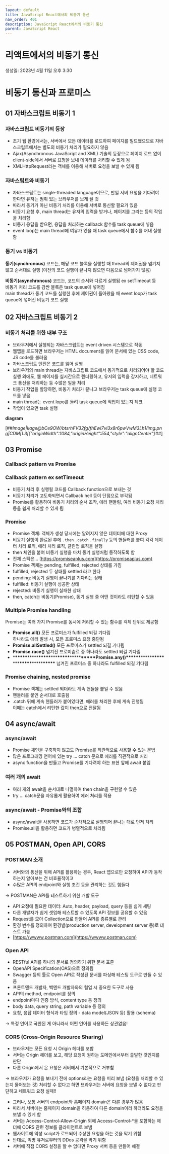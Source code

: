 ```yaml
---
layout: default
title: JavaScript React에서의 비동기 통신
nav_order: 401
description: JavaScript React에서의 비동기 통신
parent: JavaScript React
---
```


# 리액트에서의 비동기 통신

생성일: 2023년 4월 11일 오후 3:30

# 비동기 통신과 프로미스

## 01 자바스크립트 비동기 1

### 자바스크립트 비동기의 등장

- 초기 웹 환경에서는, 서버에서 모든 데이터를 로드하여 페이지를 빌드했으므로 자바스크립트에서는 별도의 비동기 처리가 필요하지 않음
- Ajax(Asynchronous JavaScript and XML) 기술의 등장으로 페이지 로드 없이 client-side에서 서버로 요청을 보내 데이터를 처리할 수 있게 됨
- XMLHttpRequest라는 객체를 이용해 서버로 요청을 보낼 수 있게 됨

### 자바스립트와 비동기

- 자바스크립트는 single-threaded language이므로, 만일 서버 요청을 기다려야 한다면 유저는 멈춰 있는 브라우저를 보게 될 것
- 따라서 동기가 아닌 비동기 처리를 이용해 서버로 통신할 필요가 있음
- 비동기 요청 후, main thread는 유저의 입력을 받거나, 페이지를 그리는 등의 작업을 처리함
- 비동기 응답을 받으면, 응답을 처리하는 callback 함수를 task queue에 넣음
- event loop는 main thread에 여유가 있을 때 task queue에서 함수를 꺼내 실행함

### 동기 vs 비동기

**동기(synchronous)** 코드는, 해당 코드 블록을 실행할 때 thread의 제어권을 넘기지 않고 순서대로 실행 (이전의 코드 실행이 끝나지 않으면 다음으로 넘어가지 않음)

**비동기(asynchronous)** 코드는, 코드의 순서와 다르게 실행됨 ex setTimeout 등  
비동기 처리 코드를 감싼 블록은 task queue에 넣어짐  
main thread가 동기 코드를 실행한 후에 제어권이 돌아왔을 때 event loop가 task queue에 넣어진 비동기 코드 실행

## 02 자바스크립트 비동기 2

### 비동기 처리를 위한 내부 구조

- 브라우저에서 실행되는 자바스크립트는 event driven 시스템으로 작동
- 웹앱을 로드하면 브라우저는 HTML document를 읽어 문서에 있는 CSS code, JS code를 불러옴
- 자바스크립트 엔진은 코드를 읽어 실행
- 브라우저의 main thread는 자바스크립트 코드에서 동기적으로 처리되어야 할 코드 실행 외에도, 웹 페이지를 실시간으로 렌더링하고, 유저의 입력을 감지하고, 네트워크 통신을 처리하는 등 수많은 일을 처리
- 비동기 작업을 할당하면, 비동기 처리가 끝나고 브라우저는 task queue에 실행 코드를 넣음
- main thread는 event lopo를 돌려 task queue에 직업이 있는지 체크
- 작업이 있으면 task 실행

**diagram**

[##_Image|kage@bCe9OW/btsrhFV32fg/fhEwl7vI3x8r6pwVwM3Lh1/img.png|CDM|1.3|{"originWidth":1084,"originHeight":554,"style":"alignCenter"}_##]

## 03 Promise

### Callback pattern vs Promise

### Callback pattern ex setTimeout

- 비동기 처리 후 실행될 코드를 Callback function으로 보내는 것
- 비동기 처리가 고도화되면서 Callback hell 등이 단점으로 부각됨
- Promise를 활용하여 비동기 처리의 순서 조작, 에러 핸들링, 여러 비동기 요청 처리 등을 쉽게 처리할 수 있게 됨

### Promise

- Promise 객체: 객체가 생성 당시에는 알려지지 않은 데이터에 대한 Proxy
- 비동기 실행이 완료된 후에 `.then` `.catch` `.finally` 등의 핸들러를 붙여 각각 데이터 처리 로직, 에러 처리 로직, 클린업 로직을 실행
- then 체인을 붙여 비동기 실행을 마치 동기 실행처럼 동작하도록 함
- 전체 스펙은… [https://promiseaplus.com](https://promiseaplus.com)
- Promise 객체는 pending, fulfilled, rejected 상태를 가짐
- fulfilled, rejected 두 상태를 settled 라고 한다
- pending: 비동기 실행이 끝나기를 기다리는 상태
- fulfilled: 비동기 실행이 성공한 상태
- rejected: 비동기 실행이 실패한 상태
- then, catch는 비동기(Promise), 동기 실행 중 어떤 것이라도 리턴할 수 있음

### Multiple Promise handling

Promise는 여러 가지 Promise를 동시에 처리할 수 있는 함수를 객체 단위로 제공함

- **Promise.all()** 모든 프로미스가 fulfilled 되길 기다림  
  하나라도 에러 발생 시, 모든 프로미스 요청 중단됨
- **Promise.allSettled()** 모든 프로미스가 settled 되길 기다림
- **Promise.race()** 넘겨진 프로미슫르 중 하나라도 settled 되길 기다림
- \***\*\*\*\*\***\*\*\*\*\***\*\*\*\*\***\*\*\***\*\*\*\*\***\*\*\*\*\***\*\*\*\*\***Promise.any()\***\*\*\*\*\***\*\*\*\*\***\*\*\*\*\***\*\*\***\*\*\*\*\***\*\*\*\*\***\*\*\*\*\*** 넘겨진 프로미스 중 하나라도 fulfilled 되길 기다림

### Promise chaining, nested promise

- Promise 객체는 settled 되더라도 계속 핸들을 붙일 수 있음
- 핸들러를 붙인 순서대로 호출됨
- .catch 뒤에 계속 핸들러가 붙어있다면, 에러를 처리한 후에 계속 진행됨  
  이때는 catch에서 리턴한 값이 then으로 전달됨

## 04 async/await

### async/await

- Promise 체인을 구축하지 않고도 Promise를 직관적으로 사용할 수 있는 문법
- 많은 프로그래밍 언어에 있는 try … catch 문으로 에러를 직관적으로 처리
- async function을 만들고 Promise를 기다려야 하는 표현 앞에 await 붙임

### 여러 개의 await

- 여러 개의 await을 순서대로 나열하여 then chain을 구현할 수 있음
- try … catch문을 자유롭게 활용하여 에러 처리를 적용

### async/await - Promise와의 조합

- async/await을 사용하면 코드가 순차적으로 실행되어 끝나는 대로 먼저 처리
- Promise.all을 활용하면 코드가 병렬적으로 처리됨

## 05 POSTMAN, Open API, CORS

### POSTMAN 소개

- 서버와의 통신을 위해 API를 활용하는 경우, React 앱으로만 요청하여 API가 동작하는지 알아보는 건 비효율적이고
- 수많은 API의 endpoint와 실행 조건 등을 관리하는 것도 힘들다

→ POSTMAN은 API를 테스트하기 위한 개발 도구

- API 요청에 필요한 데이터: Auto, header, payload, query 등을 쉽게 세팅
- 다른 개발자가 쉽게 셋업해 테스트할 수 있도록 API 정보를 공유할 수 있음
- Request를 모아 Collection으로 만들어 API를 종류별로 관리
- 환경 변수를 정의하여 환경별(production server, development server 등)로 테스트 가능
- [https://wwww.postman.com](https://wwww.postman.com)

### Open API

- RESTful API를 하나의 문서로 정의하기 위한 문서 표준
- OpenAPI Specification(OAS)으로 정의됨
- Swagger 등의 툴로 Open API로 작성된 문서를 파싱해 테스팅 도구로 만들 수 있음
- 프론트엔드 개발자, 백엔드 개발자와의 협업 시 중요한 도구로 사용
- API의 method, endpoint를 정의
- endpoint마다 인증 방식, content type 등 정의
- body data, query string, path variable 등 정의
- 요청, 응답 데이터 형식과 타입 정의 - data model(JSON 등) 활용 (schema)

→ 특정 언어로 국한된 게 아니라서 어떤 언어를 사용하든 상관없음!

### CORS (Cross-Origin Resource Sharing)

- 브라우저는 모든 요청 시 Origin 헤더를 포함
- 서버는 Origin 헤더를 보고, 해당 요청이 원하는 도메인에서부터 출발한 것인지를 판단
- 다른 Origin에서 온 요청은 서버에서 기본적으로 거부함

→ 브라우저가 요청을 보내기 전에 options라는 요청을 미리 보냄 (요청을 처리할 수 있는지 물어보는 것) 처리할 수 없다고 하면 브라우저는 서버에 요청을 보낼 수 없다고 판단하고 네트워크 요청 실패!!

- 그러나, 보통 서버의 endpoint와 홈페이지 domain은 다른 경우가 많음
- 따라서 서버에는 홈페이지 domain을 허용하여 다른 domain이라 하더라도 요청을 보낼 수 있게 함
- 서버는 Access-Control-Allow-Origin 외에 Access-Control-\*을 포함하는 헤더에 CORS 관련 정보를 클라이언트로 보냄
- 웹사이트에 악성 script가 로드되어 수상한 요청을 하는 것을 막기 위함
- 반대로, 익명 유저로부터의 DDos 공격을 막기 위함
- 서버에 직접 CORS 설정을 할 수 없다면 Proxy 서버 등을 만들어 해결
